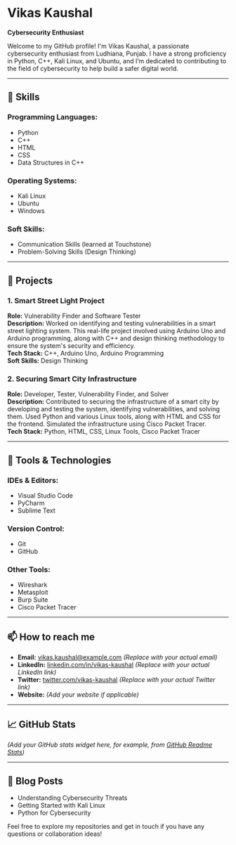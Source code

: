 # Vikas Kaushal  
**Cybersecurity Enthusiast**  

Welcome to my GitHub profile! I'm Vikas Kaushal, a passionate cybersecurity enthusiast from Ludhiana, Punjab. I have a strong proficiency in Python, C++, Kali Linux, and Ubuntu, and I’m dedicated to contributing to the field of cybersecurity to help build a safer digital world.  

---

## 🚀 Skills  

### Programming Languages:  
- Python  
- C++  
- HTML  
- CSS  
- Data Structures in C++  

### Operating Systems:  
- Kali Linux  
- Ubuntu  
- Windows  

### Soft Skills:  
- Communication Skills (learned at Touchstone)  
- Problem-Solving Skills (Design Thinking)  

---

## 🌟 Projects  

### 1. **Smart Street Light Project**  
**Role:** Vulnerability Finder and Software Tester  
**Description:** Worked on identifying and testing vulnerabilities in a smart street lighting system. This real-life project involved using Arduino Uno and Arduino programming, along with C++ and design thinking methodology to ensure the system's security and efficiency.  
**Tech Stack:** C++, Arduino Uno, Arduino Programming  
**Soft Skills:** Design Thinking  

### 2. **Securing Smart City Infrastructure**  
**Role:** Developer, Tester, Vulnerability Finder, and Solver  
**Description:** Contributed to securing the infrastructure of a smart city by developing and testing the system, identifying vulnerabilities, and solving them. Used Python and various Linux tools, along with HTML and CSS for the frontend. Simulated the infrastructure using Cisco Packet Tracer.  
**Tech Stack:** Python, HTML, CSS, Linux Tools, Cisco Packet Tracer  

---

## 🔧 Tools & Technologies  

### IDEs & Editors:  
- Visual Studio Code  
- PyCharm  
- Sublime Text  

### Version Control:  
- Git  
- GitHub  

### Other Tools:  
- Wireshark  
- Metasploit  
- Burp Suite  
- Cisco Packet Tracer  

---

## 📫 How to reach me  

- **Email:** [vikas.kaushal@example.com](mailto:vikas.kaushal@example.com) *(Replace with your actual email)*  
- **LinkedIn:** [linkedin.com/in/vikas-kaushal](#) *(Replace with your actual LinkedIn link)*  
- **Twitter:** [twitter.com/vikas-kaushal](#) *(Replace with your actual Twitter link)*  
- **Website:** *(Add your website if applicable)*  

---

## 📈 GitHub Stats  

*(Add your GitHub stats widget here, for example, from [GitHub Readme Stats](https://github.com/anuraghazra/github-readme-stats))*  

---

## 📄 Blog Posts  
- Understanding Cybersecurity Threats  
- Getting Started with Kali Linux  
- Python for Cybersecurity  

Feel free to explore my repositories and get in touch if you have any questions or collaboration ideas!  

